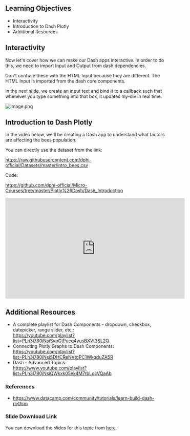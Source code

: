 ## Learning Objectives

* Interactivity
* Introduction to Dash Plotly
* Additional Resources


## Interactivity

Now let's cover how we can make our Dash apps interactive. In order to do this, we need to import Input and Output from dash.dependencies.

Don't confuse these with the HTML Input because they are different. The HTML Input is imported from the dash core components.

In the next slide, we create an input text and bind it to a callback such that whenever you type something into that box, it updates my-div in real time.






![image.png](https://dphi-live.s3.amazonaws.com/media_uploads/image_fd4d8ae330424fffbad00e5348ca7395.png)








## Introduction to Dash Plotly

In the video below, we'll be creating a Dash app to understand what factors are affecting the bees population.

You can directly use the dataset from the link: 

https://raw.githubusercontent.com/dphi-official/Datasets/master/intro_bees.csv

Code: 

https://github.com/dphi-official/Micro-Courses/tree/master/Plotly%26Dash/Dash_Introduction






<iframe width="560" height="315" src="https://www.youtube.com/embed/hSPmj7mK6ng" title="YouTube video player" frameborder="0" allow="accelerometer; autoplay; clipboard-write; encrypted-media; gyroscope; picture-in-picture" allowfullscreen></iframe>







## Additional Resources
* A complete playlist for Dash Components - dropdown, checkbox, datepicker, range slider, etc.:  
https://youtube.com/playlist?list=PLh3I780jNsiSvpGtPucq4yusBXVt3SL2Q
* Connecting Plotly Graphs to Dash Components:  https://youtube.com/playlist?list=PLh3I780jNsiSDHCReNVtgPC1WkqduZA5R
* Dash - Advanced Topics:  
https://www.youtube.com/playlist?list=PLh3I780jNsiQWkxk05ek4M7rbLocVQaAb

### References
* https://www.datacamp.com/community/tutorials/learn-build-dash-python

### Slide Download Link
You can download the slides for this topic from [here](https://docs.google.com/presentation/d/10JOh048ytryId6KQuo9y0VGh8GoSQZbWb5KOTckaSco/edit?usp=sharing).